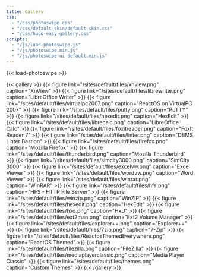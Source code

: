 ```yaml
---
title: Gallery
css:
  - "/css/photoswipe.css"
  - "/css/default-skin/default-skin.css"
  - "/css/hugo-easy-gallery.css"
scripts:
  - "/js/load-photoswipe.js"
  - "/js/photoswipe.min.js"
  - "/js/photoswipe-ui-default.min.js"
---
```


{{< load-photoswipe >}}

{{< gallery >}}
{{< figure link="/sites/default/files/xnview.png" caption="XnView" >}}
{{< figure link="/sites/default/files/librewriter.png" caption="LibreOffice Writer" >}}
{{< figure link="/sites/default/files/virtualpc2007.png" caption="ReactOS on VirtualPC 2007" >}}
{{< figure link="/sites/default/files/putty.png" caption="PuTTY" >}}
{{< figure link="/sites/default/files/hexedit.png" caption="HexEdit" >}}
{{< figure link="/sites/default/files/librecalc.png" caption="LibreOffice Calc" >}}
{{< figure link="/sites/default/files/foxitreader.png" caption="FoxIt Reader 7" >}}
{{< figure link="/sites/default/files/linter.png" caption="DBMS Linter Bastion" >}}
{{< figure link="/sites/default/files/firefox.png" caption="Mozilla Firefox" >}}
{{< figure link="/sites/default/files/thunderbird.png" caption="Mozilla Thunderbird" >}}
{{< figure link="/sites/default/files/simcity3000.png" caption="SimCity 3000" >}}
{{< figure link="/sites/default/files/excelvw.png" caption="Excel Viewer" >}}
{{< figure link="/sites/default/files/wordvw.png" caption="Word Viewer" >}}
{{< figure link="/sites/default/files/winrar.png" caption="WinRAR" >}}
{{< figure link="/sites/default/files/hfs.png" caption="HFS - HTTP File Server" >}}
{{< figure link="/sites/default/files/winzip.png" caption="WinZIP" >}}
{{< figure link="/sites/default/files/hexedit.png" caption="HexEdit" >}}
{{< figure link="/sites/default/files/hxd.png" caption="HxD" >}}
{{< figure link="/sites/default/files/ext2man.png" caption="Ext2 Volume Manager" >}}
{{< figure link="/sites/default/files/explorer++.png" caption="Explorer++" >}}
{{< figure link="/sites/default/files/7zip.png" caption="7-Zip" >}}
{{< figure link="/sites/default/files/ReactosThemedEverywhere.png" caption="ReactOS Themed" >}}
{{< figure link="/sites/default/files/filezilla.png" caption="FileZilla" >}}
{{< figure link="/sites/default/files/mediaplayerclassic.png" caption="Media Player Classic" >}}
{{< figure link="/sites/default/files/themes.png" caption="Custom Themes" >}}
{{< /gallery >}}
